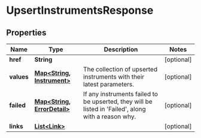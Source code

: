 

# UpsertInstrumentsResponse

## Properties

Name | Type | Description | Notes
------------ | ------------- | ------------- | -------------
**href** | **String** |  |  [optional]
**values** | [**Map&lt;String, Instrument&gt;**](Instrument.md) | The collection of upserted instruments with their latest parameters. |  [optional]
**failed** | [**Map&lt;String, ErrorDetail&gt;**](ErrorDetail.md) | If any instruments failed to be upserted, they will be listed in &#39;Failed&#39;, along  with a reason why. |  [optional]
**links** | [**List&lt;Link&gt;**](Link.md) |  |  [optional]



